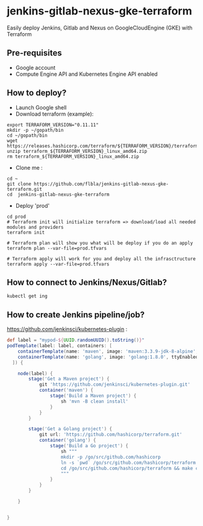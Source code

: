 # jenkins-gitlab-nexus-gke-terraform

Easily deploy Jenkins, Gitlab and Nexus on GoogleCloudEngine (GKE) with Terraform

## Pre-requisites

- Google account 
- Compute Engine API and Kubernetes Engine API enabled

## How to deploy?

- Launch Google shell
- Download terraform (example): 
```shell
export TERRAFORM_VERSION="0.11.11"
mkdir -p ~/gopath/bin 
cd ~/gopath/bin
wget https://releases.hashicorp.com/terraform/${TERRAFORM_VERSION}/terraform_${TERRAFORM_VERSION}_linux_amd64.zip
unzip terraform_${TERRAFORM_VERSION}_linux_amd64.zip
rm terraform_${TERRAFORM_VERSION}_linux_amd64.zip
```
- Clone me : 
```shell
cd ~
git clone https://github.com/flbla/jenkins-gitlab-nexus-gke-terraform.git
cd  jenkins-gitlab-nexus-gke-terraform
```
- Deploy 'prod'
```shell
cd prod
# Terraform init will initialize terraform => download/load all needed modules and providers
terraform init

# Terraform plan will show you what will be deploy if you do an apply
terraform plan --var-file=prod.tfvars

# Terraform apply will work for you and deploy all the infrasctructure
terraform apply --var-file=prod.tfvars
```

## How to connect to Jenkins/Nexus/Gitlab?

```shell
kubectl get ing
```

## How to create Jenkins pipeline/job?

https://github.com/jenkinsci/kubernetes-plugin : 

```groovy
def label = "mypod-${UUID.randomUUID().toString()}"
podTemplate(label: label, containers: [
    containerTemplate(name: 'maven', image: 'maven:3.3.9-jdk-8-alpine', ttyEnabled: true, command: 'cat'),
    containerTemplate(name: 'golang', image: 'golang:1.8.0', ttyEnabled: true, command: 'cat')
  ]) {

    node(label) {
        stage('Get a Maven project') {
            git 'https://github.com/jenkinsci/kubernetes-plugin.git'
            container('maven') {
                stage('Build a Maven project') {
                    sh 'mvn -B clean install'
                }
            }
        }

        stage('Get a Golang project') {
            git url: 'https://github.com/hashicorp/terraform.git'
            container('golang') {
                stage('Build a Go project') {
                    sh """
                    mkdir -p /go/src/github.com/hashicorp
                    ln -s `pwd` /go/src/github.com/hashicorp/terraform
                    cd /go/src/github.com/hashicorp/terraform && make core-dev
                    """
                }
            }
        }

    }


}
```
